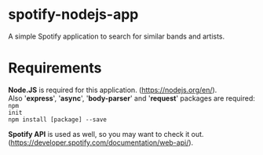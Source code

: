 # spotify-nodejs-app
A simple Spotify application to search for similar bands and artists.

# Requirements
<b>Node.JS</b> is required for this application. (https://nodejs.org/en/).<br/> Also '<b>express</b>', '<b>async</b>', '<b>body-parser</b>' and '<b>request</b>' packages are required:<br />
<code>npm init</code><br />
<code>npm install [package] --save</code>

<b>Spotify API</b> is used as well, so you may want to check it out. (https://developer.spotify.com/documentation/web-api/).
